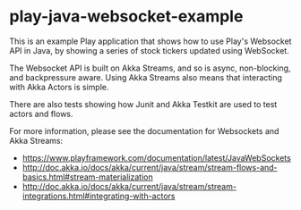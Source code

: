 # play-java-websocket-example

This is an example Play application that shows how to use Play's Websocket API in Java, by showing a series of stock tickers updated using WebSocket.

The Websocket API is built on Akka Streams, and so is async, non-blocking, and backpressure aware.  Using Akka Streams also means that interacting with Akka Actors is simple.

There are also tests showing how Junit and Akka Testkit are used to test actors and flows.

For more information, please see the documentation for Websockets and Akka Streams:

* https://www.playframework.com/documentation/latest/JavaWebSockets
* http://doc.akka.io/docs/akka/current/java/stream/stream-flows-and-basics.html#stream-materialization
* http://doc.akka.io/docs/akka/current/java/stream/stream-integrations.html#integrating-with-actors
